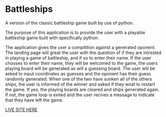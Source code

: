 # Battleships

A version of the classic battleship game built by use of python.

The purpose of this application is to provide the user with a playable battleship game built with specifically python.

The application gives the user a compitition against a generated oponent. The landing page will great the user with the question of if they are intrested in playing a game of battleship, and if so to enter their name. If the user chooses to enter their name, they will be welcomed to the game, the users playing board will be generated as will a guessing board. The user will be asked to input coordinates as guesses and the oponent has their guess randomly generated. When one of the two have sunken all of the others ships, the user is informed of the winner and asked if they wnat to restart the game. If yes, the playing boards are cleared and ships generated again. If not, the game loop is exited and the user recives a message to indicate that they have left the game.

[LIVE SITE HERE](https://battleships-python-game.herokuapp.com/)
